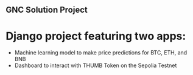 ## GNC Solution Project

# Django project featuring two apps:
* Machine learning model to make price predictions for BTC, ETH, and BNB
* Dashboard to interact with THUMB Token on the Sepolia Testnet
